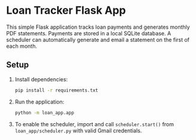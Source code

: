 # Loan Tracker Flask App

This simple Flask application tracks loan payments and generates monthly PDF statements. Payments are stored in a local SQLite database. A scheduler can automatically generate and email a statement on the first of each month.

## Setup

1. Install dependencies:
   ```bash
   pip install -r requirements.txt
   ```
2. Run the application:
   ```bash
   python -m loan_app.app
   ```
3. To enable the scheduler, import and call `scheduler.start()` from `loan_app/scheduler.py` with valid Gmail credentials.
